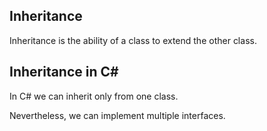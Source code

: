 ﻿## Inheritance

Inheritance is the ability of a class to extend the other class.

## Inheritance in C# 

In C# we can inherit only from one class.

Nevertheless, we can implement multiple interfaces.